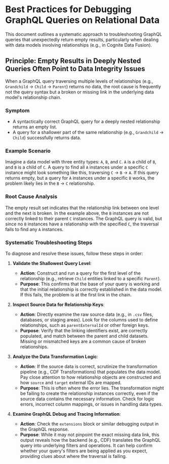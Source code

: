 # Best Practices for Debugging GraphQL Queries on Relational Data

This document outlines a systematic approach to troubleshooting GraphQL queries that unexpectedly return empty results, particularly when dealing with data models involving relationships (e.g., in Cognite Data Fusion).

## Principle: Empty Results in Deeply Nested Queries Often Point to Data Integrity Issues

When a GraphQL query traversing multiple levels of relationships (e.g., `Grandchild` -> `Child` -> `Parent`) returns no data, the root cause is frequently not the query syntax but a broken or missing link in the underlying data model's relationship chain.

### Symptom

- A syntactically correct GraphQL query for a deeply nested relationship returns an empty list.
- A query for a shallower part of the same relationship (e.g., `Grandchild` -> `Child`) successfully returns data.

### Example Scenario

Imagine a data model with three entity types: `A`, `B`, and `C`. `A` is a child of `B`, and `B` is a child of `C`. A query to find all `A` instances under a specific `C` instance might look something like this, traversing `C` -> `B` -> `A`. If this query returns empty, but a query for `A` instances under a specific `B` works, the problem likely lies in the `B` -> `C` relationship.

### Root Cause Analysis

The empty result set indicates that the relationship link between one level and the next is broken. In the example above, the `B` instances are not correctly linked to their parent `C` instances. The GraphQL query is valid, but since no `B` instances have a relationship with the specified `C`, the traversal fails to find any `A` instances.

### Systematic Troubleshooting Steps

To diagnose and resolve these issues, follow these steps in order:

1. **Validate the Shallowest Query Level**:
    - **Action**: Construct and run a query for the first level of the relationship (e.g., retrieve `Child` entities linked to a specific `Parent`).
    - **Purpose**: This confirms that the base of your query is working and that the initial relationship is correctly established in the data model. If this fails, the problem is at the first link in the chain.

2. **Inspect Source Data for Relationship Keys**:
    - **Action**: Directly examine the raw source data (e.g., in `.csv` files, databases, or staging areas). Look for the columns used to define relationships, such as `parentExternalId` or other foreign keys.
    - **Purpose**: Verify that the linking identifiers exist, are correctly populated, and match between the parent and child datasets. Missing or mismatched keys are a common cause of broken relationships.

3. **Analyze the Data Transformation Logic**:
    - **Action**: If the source data is correct, scrutinize the transformation pipeline (e.g., CDF Transformations) that populates the data model. Pay close attention to how relationship objects are constructed and how `source` and `target` external IDs are mapped.
    - **Purpose**: This is often where the error lies. The transformation might be failing to create the relationship instances correctly, even if the source data contains the necessary information. Check for logic errors, incorrect column mappings, or issues in handling data types.

4. **Examine GraphQL Debug and Tracing Information**:
    - **Action**: Check the `extensions` block or similar debugging output in the GraphQL response.
    - **Purpose**: While it may not pinpoint the exact missing data link, this output reveals how the backend (e.g., CDF) translates the GraphQL query into underlying filters and operations. It can help confirm whether your query's filters are being applied as you expect, providing clues about where the traversal is failing.
